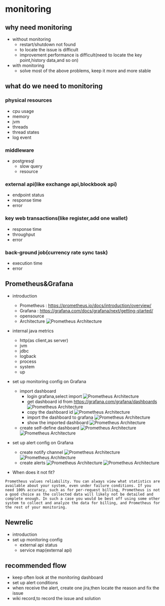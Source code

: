 # monitoring
## why need monitoring
- without monitoring
    - restart/shutdown not found
    - to locate the issue is difficult
    - improvement performance is difficult(need to locate the key point,history data,and so on)
- with monitoring
    - solve most of the above problems, keep it more and more stable
## what do we need to monitoring
### physical resources
- cpu usage
- memory
- jvm
- threads
- thread states
- log event
### middleware
- postgresql
    - slow query
    - resource
### external api(like exchange api,blockbook api)
- endpoint status
- response time
- error

### key web transactions(like register,add one wallet)
- response time
- throughput
- error

### back-ground job(currency rate sync task)
- execution time
- error

## Prometheus&Grafana
- introduction 
    - Prometheus : https://prometheus.io/docs/introduction/overview/
    - Grafana : https://grafana.com/docs/grafana/next/getting-started/
    - opensource
    - Architecture
        ![Prometheus Architecture](images/architecture.png)
- internal java metrics
    - http(as client,as server)
    - jvm
    - jdbc
    - logback
    - process
    - system
    - up
    
- set up monitoring config on Grafana
    - import dashboard
        - login grafana,select import
        ![Prometheus Architecture](images/import.png)
        - get dashboard id from https://grafana.com/grafana/dashboards
        ![Prometheus Architecture](images/dashboard.png)
        - copy the dashboard id
        ![Prometheus Architecture](images/dashboard_id.png)
        - import the dashboard to grafana
        ![Prometheus Architecture](images/load_import.png)
        - show the imported dashboard
        ![Prometheus Architecture](images/show_dashboard.png)
    - create self-define dashboard
        ![Prometheus Architecture](images/create_panel.png)
        ![Prometheus Architecture](images/add_query.png)
- set up alert config on Grafana
    - create notify channel
    ![Prometheus Architecture](images/notify_channel.png)
    ![Prometheus Architecture](images/create_notifychannel.png)
    - create alerts
    ![Prometheus Architecture](images/create_alert.png)
    ![Prometheus Architecture](images/alert_condition.png)
- When does it not fit?
```
Prometheus values reliability. You can always view what statistics are available about your system, even under failure conditions. If you need 100% accuracy, such as for per-request billing, Prometheus is not a good choice as the collected data will likely not be detailed and complete enough. In such a case you would be best off using some other system to collect and analyze the data for billing, and Prometheus for the rest of your monitoring.
```
## Newrelic
- introduction
- set up monitoring config
    - external api status
    - service map(external api)

## recommended flow
- keep often look at the monitoring dashboard
- set up alert conditions
- when receive the alert, create one jira,then locate the reason and fix the issue
- wiki record,to record the issue and solution
